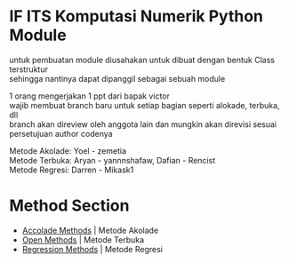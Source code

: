 # IF ITS Komputasi Numerik Python Module

untuk pembuatan module diusahakan untuk dibuat dengan bentuk Class terstruktur<br />
sehingga nantinya dapat dipanggil sebagai sebuah module<br />

1 orang mengerjakan 1 ppt dari bapak victor<br />
wajib membuat branch baru untuk setiap bagian seperti alokade, terbuka, dll<br />
branch akan direview oleh anggota lain dan mungkin akan direvisi sesuai persetujuan author codenya

Metode Akolade: Yoel - zemetia<br />
Metode Terbuka: Aryan - yannnshafaw, Dafian - Rencist<br />
Metode Regresi: Darren - Mikask1<br />

# Method Section
- [Accolade Methods](/module/akolade) | Metode Akolade
- [Open Methods](/module/terbuka) | Metode Terbuka
- [Regression Methods](/module/regression) | Metode Regresi
